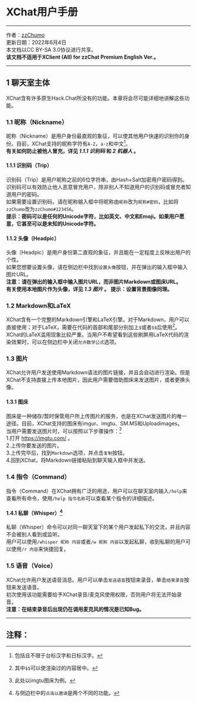 # XChat用户手册
---
作者：[zzChumo](mailto:gsguo001@foxmail.com)   
更新日期：2022年6月4日   
本文档以CC BY-SA 3.0协议进行共享。   
__该文档不适用于XClient (All) for zzChat Premium English Ver.。__

---
## 1 聊天室主体
XChat含有许多原生Hack.Chat所没有的功能。本章将会尽可能详细地讲解这些功能。
 ### 1.1 昵称（Nickname）
 昵称（Nickname）是用户身份最直观的象征，可以使其他用户快速的识别你的身份。目前，XChat支持的昵称字符有```A-Z```，```a-z```和中文[^1]。   
 __有关如何防止被他人冒充，详见 *1.1.1 识别码* 和 *2 机器人* 。__
  #### 1.1.1 识别码（Trip）
  识别码（Trip）是用户昵称之前的6位字符串，由Hash+Salt加密用户密码得到。识别码可以有效防止他人恶意冒充用户，除非别人不知道用户的识别码或冒充者知道用户的密码。   
  如果需要设置识别码，请在昵称输入框中将昵称由```昵称```改为```昵称#密码```，比如将```zzChumo```改为```zzChumo#123456```。   
  __提示：密码可以是任何的Unicode字符，比如英文、中文和Emoji。如果用户愿意，它甚至可以是未知的Unicode字符。__   
  #### 1.1.2 头像（Headpic）
  头像（Headpic）是用户身份第二直观的象征，并且能在一定程度上反映出用户的个性。   
  如果您想要设置头像，请在侧边栏中找到```设置头像```按钮，并在弹出的输入框中输入图片URL。   
  __注意：请在弹出的输入框中输入图片URL，而非图片Markdown或图床URL。__   
  __有关使用本地图片作为头像，详见 *1.3 图片* 。__
  __提示：设置背景图像同理。__
 ### 1.2 Markdown和LaTeX
 XChat含有一个完整的Markdown引擎和LaTeX引擎。对于Markdown，用户可以直接使用；对于LaTeX，需要在代码的首部和尾部分别加上```$```或者```$$```后使用[^2]。   
 XChat的LaTeX滥用现象比较严重。当用户不希望看到这些刷屏用LaTeX代码的渲染效果时，可以在侧边栏中关闭```允许数学公式```选项。
 ### 1.3 图片
 XChat允许用户发送使用Markdown语法的图片链接，并且会自动进行渲染。但是XChat不支持直接上传本地图片，因此用户需要借助图床来发送图片，或者更换头像。
  #### 1.3.1 图床
  图床是一种储存/暂时保管用户所上传图片的服务，也是在XChat发送图片的唯一途径。目前，XChat支持的图床有imgur、imgtu、SM.MS和Uploadimages。   
  当用户需要发送图片时，可以按照以下步骤操作：[^3]   
  1.打开 https://imgtu.com/ 。    
  2.上传你要发送的图片。   
  3.上传完毕后，找到```Markdown```选项，并点击```复制```按钮。    
  4.回到XChat，将Markdown链接粘贴到聊天输入框中并发送。   
 ### 1.4 指令（Command）
 指令（Command）在XChat拥有广泛的用途，用户可以在聊天室内输入```/help```来查看所有命令，使用```/help 指令名称```可以查看某个指令的详细描述。
  #### 1.4.1 私聊（Whisper）[^4]
  私聊（Whisper）命令可以对同一聊天室下的某个用户发起私下的交流，并且内容不会被别人看到或监听。   
  用户可以使用```/whisper 昵称 内容```或者```/w 昵称 内容```以发起私聊，收到私聊的用户可以使用```/r 内容```来快捷回复。
 ### 1.5 语音（Voice）
 XChat允许用户发送语音消息。用户可以单击```发送语音```按钮来录音，单击```结束录音```按钮来发送语音。   
 初次使用该功能需要给予XChat录音/麦克风使用权限，否则用户将无法开始录音。    
 __注意：在结束录音后出现仍在调用麦克风的情况是已知Bug。__

---
## 注释：
[^1]:包括且不限于台标汉字和日标汉字。   
[^2]:其中```$$```可以使渲染过的内容居中。
[^3]:此处以imgtu图床为例。
[^4]:与侧边栏中的```点击以邀请```是两个不同的功能。
